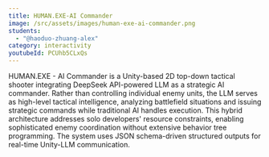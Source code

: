```yaml
---
title: HUMAN.EXE-AI Commander
image: /src/assets/images/human-exe-ai-commander.png
students:
  - "@haoduo-zhuang-alex"
category: interactivity
youtubeId: PCUhb5CLxQs
---
```

HUMAN.EXE - AI Commander is a Unity-based 2D top-down tactical shooter integrating DeepSeek API-powered LLM as a strategic AI commander. Rather than controlling individual enemy units, the LLM serves as high-level tactical intelligence, analyzing battlefield situations and issuing strategic commands while traditional AI handles execution. This hybrid architecture addresses solo developers' resource constraints, enabling sophisticated enemy coordination without extensive behavior tree programming. The system uses JSON schema-driven structured outputs for real-time Unity-LLM communication.
